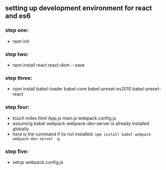 ## setting up development environment for react and es6
### step one:
* npm init
### step two:
* npm install react react-dom --save
### step three:
* npm install babel-loader babel-core babel-preset-es2015 babel-preset-react
### step four:
* touch index.html App.js main.js webpack.config.js
* assuming babel webpack webpack-dev-server is already installed globally
* here is the command if its not installed: `npm install babel webpack webpack-dev-server -g`
### step five:
* setup webpack.config.js
